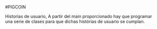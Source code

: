 #PIGCOIN

Historias de usuario, A partir del main proporcionado hay que programar
una serie de clases para que dichas histórias de usuario se cumplan.
